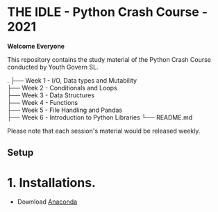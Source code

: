 # THE IDLE -  Python Crash Course - 2021

<b> Welcome Everyone </b>

This repository contains the study material of the Python Crash Course conducted by Youth Govern SL.

.
├── Week 1  - I/O, Data types and Mutability              
├── Week 2  - Conditionals and Loops                  
├── Week 3  - Data Structures                   
├── Week 4  - Functions                 
├── Week 5  - File Handling and Pandas               
├── Week 6  - Introduction to Python Libraries
└── README.md

Please note that each session's material would be released weekly.

## Setup

# 1. Installations.

- Download [Anaconda](https://docs.anaconda.com/anaconda/install/)


